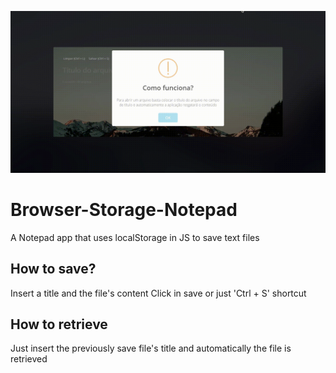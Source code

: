 ![Alt Text](https://github.com/gabrielmeiradev/Browser-Storage-Notepad/blob/main/Recording_1672794846333.gif)
# Browser-Storage-Notepad
A Notepad app that uses localStorage in JS to save text files

## How to save?
Insert a title and the file's content
Click in save or just 'Ctrl + S' shortcut

## How to retrieve
Just insert the previously save file's title and automatically the file is retrieved
